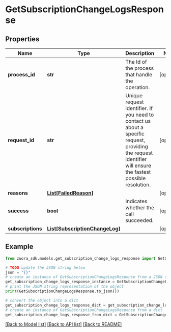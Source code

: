 # GetSubscriptionChangeLogsResponse


## Properties

Name | Type | Description | Notes
------------ | ------------- | ------------- | -------------
**process_id** | **str** | The Id of the process that handle the operation.  | [optional] 
**request_id** | **str** | Unique request identifier. If you need to contact us about a specific request, providing the request identifier will ensure the fastest possible resolution.  | [optional] 
**reasons** | [**List[FailedReason]**](FailedReason.md) |  | [optional] 
**success** | **bool** | Indicates whether the call succeeded.  | [optional] 
**subscriptions** | [**List[SubscriptionChangeLog]**](SubscriptionChangeLog.md) |  | [optional] 

## Example

```python
from zuora_sdk.models.get_subscription_change_logs_response import GetSubscriptionChangeLogsResponse

# TODO update the JSON string below
json = "{}"
# create an instance of GetSubscriptionChangeLogsResponse from a JSON string
get_subscription_change_logs_response_instance = GetSubscriptionChangeLogsResponse.from_json(json)
# print the JSON string representation of the object
print(GetSubscriptionChangeLogsResponse.to_json())

# convert the object into a dict
get_subscription_change_logs_response_dict = get_subscription_change_logs_response_instance.to_dict()
# create an instance of GetSubscriptionChangeLogsResponse from a dict
get_subscription_change_logs_response_from_dict = GetSubscriptionChangeLogsResponse.from_dict(get_subscription_change_logs_response_dict)
```
[[Back to Model list]](../README.md#documentation-for-models) [[Back to API list]](../README.md#documentation-for-api-endpoints) [[Back to README]](../README.md)


